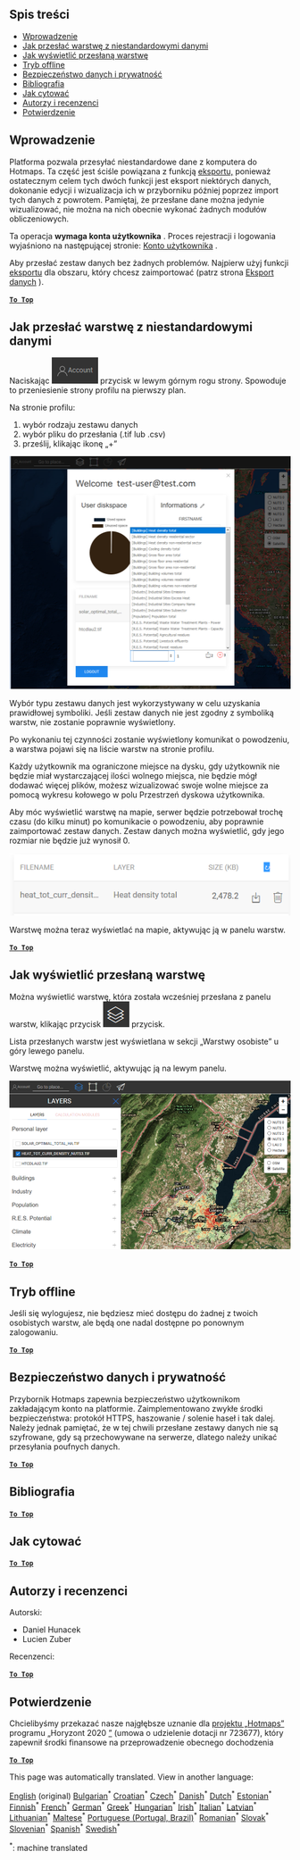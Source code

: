 <h2> Spis treści </h2><ul><li> <a href="#Introduction">Wprowadzenie</a> </li><li> <a href="#How-to-upload-a-layer-with-custom-data">Jak przesłać warstwę z niestandardowymi danymi</a> </li><li> <a href="#How-to-display-an-uploaded-layer">Jak wyświetlić przesłaną warstwę</a> </li><li> <a href="#Offline-mode">Tryb offline</a> </li><li> <a href="#Data-security-and-privacy">Bezpieczeństwo danych i prywatność</a> </li><li> <a href="#References">Bibliografia</a> </li><li> <a href="#How-to-cite">Jak cytować</a> </li><li> <a href="#Authors-and-reviewers">Autorzy i recenzenci</a> </li><li> <a href="#Acknowledgement">Potwierdzenie</a> </li></ul><h2> Wprowadzenie </h2><p> Platforma pozwala przesyłać niestandardowe dane z komputera do Hotmaps. Ta część jest ściśle powiązana z funkcją <a href="Data-export-functionalities">eksportu,</a> ponieważ ostatecznym celem tych dwóch funkcji jest eksport niektórych danych, dokonanie edycji i wizualizacja ich w przyborniku później poprzez import tych danych z powrotem. Pamiętaj, że przesłane dane można jedynie wizualizować, nie można na nich obecnie wykonać żadnych modułów obliczeniowych. </p><p> Ta operacja <strong>wymaga konta użytkownika</strong> . Proces rejestracji i logowania wyjaśniono na następującej stronie: <a href="Introduction-to-user-interface#Connect">Konto użytkownika</a> . </p><p> Aby przesłać zestaw danych bez żadnych problemów. Najpierw użyj funkcji <a href="Data-export-functionalities">eksportu</a> dla obszaru, który chcesz zaimportować (patrz strona <a href="Data-export-functionalities">Eksport danych</a> ). </p><p><ins> <code><strong><a href="#table-of-contents">To Top</a></strong></code> </ins> </p><h2> Jak przesłać warstwę z niestandardowymi danymi </h2><p> Naciskając <img alt="przycisk konta" src="images/account-btn.png"/> przycisk w lewym górnym rogu strony. Spowoduje to przeniesienie strony profilu na pierwszy plan. </p><p> Na stronie profilu: </p><ol><li> wybór rodzaju zestawu danych </li><li> wybór pliku do przesłania (.tif lub .csv) </li><li> prześlij, klikając ikonę „+” </li></ol><p><img alt="przesyłanie strony profilu" src="images/profile-upload.png"/></p><p> Wybór typu zestawu danych jest wykorzystywany w celu uzyskania prawidłowej symboliki. Jeśli zestaw danych nie jest zgodny z symboliką warstw, nie zostanie poprawnie wyświetlony. </p><p> Po wykonaniu tej czynności zostanie wyświetlony komunikat o powodzeniu, a warstwa pojawi się na liście warstw na stronie profilu. </p><p> Każdy użytkownik ma ograniczone miejsce na dysku, gdy użytkownik nie będzie miał wystarczającej ilości wolnego miejsca, nie będzie mógł dodawać więcej plików, możesz wizualizować swoje wolne miejsce za pomocą wykresu kołowego w polu Przestrzeń dyskowa użytkownika. </p><p> Aby móc wyświetlić warstwę na mapie, serwer będzie potrzebował trochę czasu (do kilku minut) po komunikacie o powodzeniu, aby poprawnie zaimportować zestaw danych. Zestaw danych można wyświetlić, gdy jego rozmiar nie będzie już wynosił 0. </p><p><img alt="wgrywanie zakończone" src="images/upload_complete.png"/></p><p> Warstwę można teraz wyświetlać na mapie, aktywując ją w panelu warstw. </p><p><ins> <code><strong><a href="#table-of-contents">To Top</a></strong></code> </ins> </p><h2> Jak wyświetlić przesłaną warstwę </h2><p> Można wyświetlić warstwę, która została wcześniej przesłana z panelu warstw, klikając przycisk <img alt="przycisk warstw" src="images/layers-btn.png"/> przycisk. </p><p> Lista przesłanych warstw jest wyświetlana w sekcji „Warstwy osobiste” u góry lewego panelu. </p><p> Warstwę można wyświetlić, aktywując ją na lewym panelu. </p><p><img alt="prześlij warstwę wyświetlania" src="images/upload-layers.png"/></p><p><ins> <code><strong><a href="#table-of-contents">To Top</a></strong></code> </ins> </p><h2> Tryb offline </h2><p> Jeśli się wylogujesz, nie będziesz mieć dostępu do żadnej z twoich osobistych warstw, ale będą one nadal dostępne po ponownym zalogowaniu. </p><p><ins> <code><strong><a href="#table-of-contents">To Top</a></strong></code> </ins> </p><h2> Bezpieczeństwo danych i prywatność </h2><p> Przybornik Hotmaps zapewnia bezpieczeństwo użytkownikom zakładającym konto na platformie. Zaimplementowano zwykłe środki bezpieczeństwa: protokół HTTPS, haszowanie / solenie haseł i tak dalej. Należy jednak pamiętać, że w tej chwili przesłane zestawy danych nie są szyfrowane, gdy są przechowywane na serwerze, dlatego należy unikać przesyłania poufnych danych. </p><p><ins> <code><strong><a href="#table-of-contents">To Top</a></strong></code> </ins> </p><h2> Bibliografia </h2><p><ins> <code><strong><a href="#table-of-contents">To Top</a></strong></code> </ins> </p><h2> Jak cytować </h2><p><ins> <code><strong><a href="#table-of-contents">To Top</a></strong></code> </ins> </p><h2> Autorzy i recenzenci </h2><p> Autorski: </p><ul><li> Daniel Hunacek </li><li> Lucien Zuber </li></ul><p> Recenzenci: </p><p><ins> <code><strong><a href="#table-of-contents">To Top</a></strong></code> </ins> </p><h2> Potwierdzenie </h2><p> Chcielibyśmy przekazać nasze najgłębsze uznanie dla <a href="https://www.hotmaps-project.eu">projektu „Hotmaps”</a> programu „Horyzont 2020 <a href="https://www.hotmaps-project.eu">”</a> (umowa o udzielenie dotacji nr 723677), który zapewnił środki finansowe na przeprowadzenie obecnego dochodzenia </p><p><ins> <code><strong><a href="#table-of-contents">To Top</a></strong></code> </ins> </p>

This page was automatically translated. View in another language:

[English](../en/Data-upload-functionalities.md) (original) [Bulgarian](../bg/Data-upload-functionalities.md)<sup>\*</sup> [Croatian](../hr/Data-upload-functionalities.md)<sup>\*</sup> [Czech](../cs/Data-upload-functionalities.md)<sup>\*</sup> [Danish](../da/Data-upload-functionalities.md)<sup>\*</sup> [Dutch](../nl/Data-upload-functionalities.md)<sup>\*</sup> [Estonian](../et/Data-upload-functionalities.md)<sup>\*</sup> [Finnish](../fi/Data-upload-functionalities.md)<sup>\*</sup> [French](../fr/Data-upload-functionalities.md)<sup>\*</sup> [German](../de/Data-upload-functionalities.md)<sup>\*</sup> [Greek](../el/Data-upload-functionalities.md)<sup>\*</sup> [Hungarian](../hu/Data-upload-functionalities.md)<sup>\*</sup> [Irish](../ga/Data-upload-functionalities.md)<sup>\*</sup> [Italian](../it/Data-upload-functionalities.md)<sup>\*</sup> [Latvian](../lv/Data-upload-functionalities.md)<sup>\*</sup> [Lithuanian](../lt/Data-upload-functionalities.md)<sup>\*</sup> [Maltese](../mt/Data-upload-functionalities.md)<sup>\*</sup>  [Portuguese (Portugal, Brazil)](../pt/Data-upload-functionalities.md)<sup>\*</sup> [Romanian](../ro/Data-upload-functionalities.md)<sup>\*</sup> [Slovak](../sk/Data-upload-functionalities.md)<sup>\*</sup> [Slovenian](../sl/Data-upload-functionalities.md)<sup>\*</sup> [Spanish](../es/Data-upload-functionalities.md)<sup>\*</sup> [Swedish](../sv/Data-upload-functionalities.md)<sup>\*</sup> 

<sup>\*</sup>: machine translated
